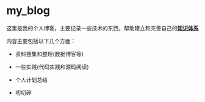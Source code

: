 # my_blog

这里是我的个人博客，主要记录一些技术的东西，帮助建立和完善自己的[**知识体系**](https://github.com/yangliang1415/my_blog/blob/master/ItKnowledge.md)

内容主要包括以下几个方面：

* 资料搜集和整理(数据博客等)

* 一些实践(代码实践和源码阅读)

* 个人计划总结

* 叨叨碎


